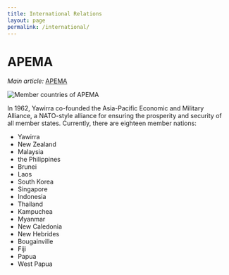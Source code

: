 ```yaml
---
title: International Relations
layout: page
permalink: /international/
---
```


# APEMA

*Main article:* [APEMA](/international/APEMA.html)

![Member countries of APEMA](/yawirra/assets/images/APEMA.jpg)

In 1962, Yawirra co-founded the Asia-Pacific Economic and Military Alliance, a
NATO-style alliance for ensuring the prosperity and security of all member
states. Currently, there are eighteen member nations:

+ Yawirra
+ New Zealand
+ Malaysia
+ the Philippines
+ Brunei
+ Laos
+ South Korea
+ Singapore
+ Indonesia
+ Thailand
+ Kampuchea
+ Myanmar
+ New Caledonia
+ New Hebrides
+ Bougainville
+ Fiji
+ Papua
+ West Papua
